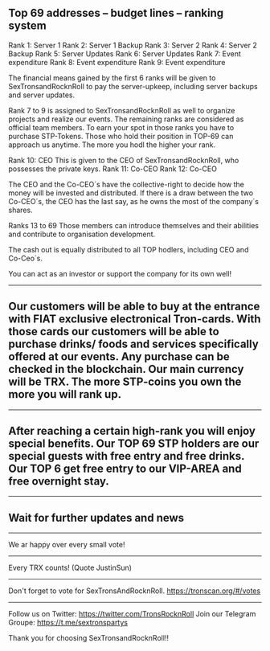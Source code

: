 ## Top 69 addresses – budget lines – ranking system

Rank 1: Server 1
Rank 2: Server 1 Backup
Rank 3: Server 2
Rank 4: Server 2 Backup
Rank 5: Server Updates
Rank 6: Server Updates
Rank 7: Event expenditure
Rank 8: Event expenditure
Rank 9: Event expenditure

The financial means gained by the first 6 ranks will be given to SexTronsandRocknRoll to pay the server-upkeep, including server backups and server updates.

Rank 7 to 9 is assigned to SexTronsandRocknRoll as well to organize projects and realize our events. 
The remaining ranks are considered as official team members. To earn your spot in those ranks you have to purchase STP-Tokens. Those who hold their position in TOP-69 can approach us anytime. The more you hodl the higher your rank.

Rank 10: CEO
This is given to the CEO of SexTronsandRocknRoll, who possesses the private keys.
Rank 11: Co-CEO
Rank 12: Co-CEO

The CEO and the Co-CEO´s have the collective-right to decide how the money will be invested and distributed. If there is a draw between the two Co-CEO´s, the CEO has the last say, as he owns the most of the company´s shares.

Ranks 13 to 69
Those members can introduce themselves and their abilities and contribute to organisation development.

The cash out is equally distributed to all TOP hodlers, including CEO and Co-Ceo´s.

You can act as an investor or support the company for its own well!

---

## Our customers will be able to buy at the entrance with FIAT exclusive electronical Tron-cards. With those cards our customers will be able to purchase drinks/ foods and services specifically offered at our events. Any purchase can be checked in the blockchain. Our main currency will be TRX. The more STP-coins you own the more you will rank up.


---


## After reaching a certain high-rank you will enjoy special benefits. Our TOP 69 STP holders are our special guests with free entry and free drinks. Our TOP 6 get free entry to our VIP-AREA  and free overnight stay.


---


## Wait for further updates and news


---


We ar happy over every small vote!


---


Every TRX counts! (Quote JustinSun)


---


Don't forget to vote for SexTronsAndRocknRoll. https://tronscan.org/#/votes


---


Follow us on Twitter: https://twitter.com/TronsRocknRoll
Join our Telegram Groupe: https://t.me/sextronspartys

Thank you for choosing SexTronsandRocknRoll!!
